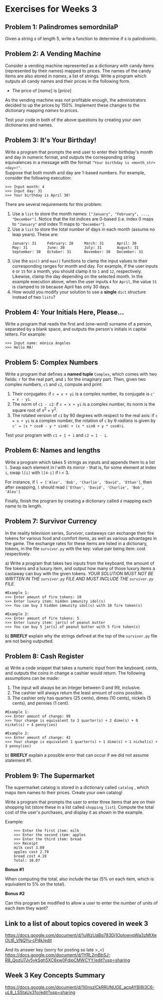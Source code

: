 # Exercises for Weeks 3

## Problem 1: Palindromes semordnilaP

Given a string *s* of length 5, write a function to determine if *s* is palindromic. 

## Problem 2: A Vending Machine

Consider a vending machine represented as a dictionary with candy items (represented by their names)
mapped to prices. The names of the candy items are also stored in *names*, a list of strings. 
Write a program which outputs all candy names and their prices in the following form. 

* The price of [*name*] is [*price*]

As the vending machine was not profitable enough, the administrators decided to up the prices
by 150%. Implement these changes to the dictionary mapping *names* to *prices*.

Test your code in both of the above questions by creating your own dictionaries and names.


## Problem 3: It's Your Birthday!

Write a program that prompts the end user to enter their birthday's month and day in numeric format, and outputs
the corresponding string equivalences in a message with the format `"Your birthday is <month_str> <day>!"`.  
Suppose that both month and day are 1-based
numbers.  For example, consider the following execution:

```
>>> Input month: 4
>>> Input day: 31
>>> Your birthday is April 30!
```

There are several requirements for this problem:
1. Use a `list` to store the month names: `["January", "February", ..., "December"]`.  Notice that the list indices
are 0-based (i.e. index 0 maps to `"January"` and index 11 maps to `"December"`).
2. Use a `list` to store the total number of days in each month (assume no leap years).  These are:
    ```
    January: 31     February: 28     March: 31      April: 30     
    May: 31         June: 30         July: 31       August: 31      
    September: 30   October: 31      November: 30   December: 31
    ```
3. Use the `min()` and `max()` functions to clamp the input values to their corresponding ranges for month and day.
For example, if the user inputs `0` or `15` for a month, you should clamp it to `1` and `12`, respectively.
Likewise, clamp the day depending on the selected month.  In the example execution above, when the user inputs `4`
for `April`, the value `31` is clamped to `30` because April has only 30 days.
4. How would you modify your solution to use a **single** `dict` structure instead of two `lists`?

## Problem 4: Your Initials Here, Please...

Write a program that reads the first and (one-word) surname of a person, separated by a blank space, and
outputs the person's initials in capital letters.  For example:

```
>>> Input name: mónica ángeles
>>> Hello MÁ!
``` 

## Problem 5: Complex Numbers

Write a program that defines a **named tuple** `Complex`, which comes with two fields: `r` for the real part, and
`i` for the imaginary part.  Then, given two complex numbers, `c1` and `c2`, compute and print:
1. Their conjugates: if `c = x + yi` is a complex number, its conjugate is `c' = x - yi`.
2. The norm of `c1 - c2`: if `c = x + yi` is a complex number, its norm is the square root of x<sup>2</sup> +
y<sup>2</sup>.
3. The rotated version of `c1` by 90 degrees with respect to the real axis: if `c = x + yi` is a complex number, 
the rotation of `c` by θ *radians* is given by `c' = (x * cosθ - y * sinθ) + (x * sinθ + y * cosθ)i`. 

Test your program with `c1 = 1 + i` and `c2 = 1 - i`.

## Problem 6: Names and lengths

Write a program which takes 5 strings as inputs and appends them to a list `l`. 
Swap each element in *l* with its mirror - that is, for some element at index `i`, swap `l[i]` with `l[4-i]` if i < 3.

For instance, if `l = ['Alex', 'Bob', 'Charlie', 'David', 'Ethan']`, then after swapping, `l` should read
`['Ethan', 'David', 'Charlie', 'Bob', 'Alex']`

Finally, finish the program by creating a dictionary called `d` mapping each name to its length.

## Problem 7: Survivor Currency
In the reality television series, *Survivor*, castaways can exchange their fire tokens for various food and comfort items, as well as various advantages in the game. The exchange rates for these items are listed in a dictionary, tokens, in the file `survivor.py` with the key: value pair being item: cost respectively. 

a) Write a program that takes two inputs from the keyboard, the amount of fire tokens and a luxury item, and output how many of those luxury items a castaway can buy with the given tokens. *YOUR SOLUTION MUST NOT BE WRITTEN IN THE `survivor.py` FILE AND MUST INCLUDE THE `survivor.py` FILE.*

```
#Example 1: 
>>> Enter amount of fire tokens: 10
>>> Enter luxury item: hidden immunity idol(s)
>>> You can buy 3 hidden immunity idol(s) with 10 fire token(s)
```

```
#Example 2: 
>>> Enter amount of fire tokens: 5
>>> Enter luxury item: jar(s) of peanut butter
>>> You can buy 5 jar(s) of peanut butter with 5 fire token(s)
```

b) **BRIEFLY** explain why the strings defined at the top of the `survivor.py` file are not being outputted.

## Problem 8: Cash Register
a) Write a code snippet that takes a numeric input from the keyboard, cents, and outputs the coins in change a cashier would return. The following assumptions can be made:
1. The input will always be an integer between 0 and 99, inclusive.
2. The cashier will always return the least amount of coins possible.
3. The cashier only has quarters (25 cents), dimes (10 cents), nickels (5 cents), and pennies (1 cent).

```
#Example 1: 
>>> Enter amount of change: 99
>>> Your change is equivalent to 3 quarter(s) + 2 dime(s) + 0 nickel(s) + 4 penny(ies)
```

```
#Example 2: 
>>> Enter amount of change: 43
>>> Your change is equivalent 1 quarter(s) + 1 dime(s) + 1 nickel(s) + 3 penny(ies)
```

b) **BRIEFLY** explain a possible error that can occur if we did not assume statement #1. 

## Problem 9: The Supermarket

The supermarket catalog is stored in a dictionary called `catalog` , which maps item names to their prices. Create your own catalog!

Write a program that prompts the user to enter three items that are on their shopping list (store these in a list called `shopping_list`). Compute the total cost of the user's purchases, and display it as shown in the example.

Example:
```
    >>> Enter the first item: milk
    >>> Enter the second item: apples
    >>> Enter the third item: bread
    >>> Receipt
    milk cost 3.09
    apples cost 2.79
    bread cost 4.19
    Total: 10.07
```

**Bonus #1**

When computing the total, also include the tax (5% on each item, which is equivalent to 5% on the total).

**Bonus #2**

Can this program be modified to allow a user to enter the number of units of each item they want?

## Link to a list of about topics covered in week 3
https://docs.google.com/document/d/1uWzUaBq783Dj1OplowvpWa3zMtXeOLtE_VNQYu-cP4k/edit

And its answer key (sorry for posting so late >_<)
https://docs.google.com/document/d/1YRL2mBbSJ-R8_QozU7Jv5ykSgh5XC6xw0FdipCMWCYY/edit?usp=sharing

## Week 3 Key Concepts Summary
https://docs.google.com/document/d/1I0nszlCkRRUNUGE_acpAYBI8I3C6-uL8_LSStaUx31o/edit?usp=sharing
